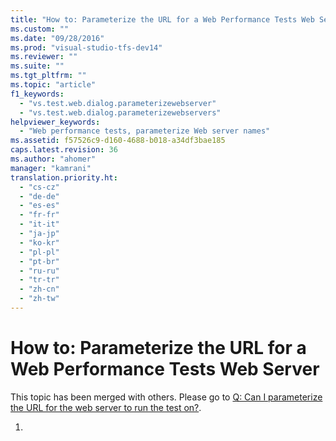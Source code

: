 ```yaml
---
title: "How to: Parameterize the URL for a Web Performance Tests Web Server | Microsoft Docs"
ms.custom: ""
ms.date: "09/28/2016"
ms.prod: "visual-studio-tfs-dev14"
ms.reviewer: ""
ms.suite: ""
ms.tgt_pltfrm: ""
ms.topic: "article"
f1_keywords: 
  - "vs.test.web.dialog.parameterizewebserver"
  - "vs.test.web.dialog.parameterizewebservers"
helpviewer_keywords: 
  - "Web performance tests, parameterize Web server names"
ms.assetid: f57526c9-d160-4688-b018-a34df3bae185
caps.latest.revision: 36
ms.author: "ahomer"
manager: "kamrani"
translation.priority.ht: 
  - "cs-cz"
  - "de-de"
  - "es-es"
  - "fr-fr"
  - "it-it"
  - "ja-jp"
  - "ko-kr"
  - "pl-pl"
  - "pt-br"
  - "ru-ru"
  - "tr-tr"
  - "zh-cn"
  - "zh-tw"
---
```

# How to: Parameterize the URL for a Web Performance Tests Web Server
This topic has been merged with others. Please go to [Q: Can I parameterize the URL for the web server to run the test on?](http://msdn.microsoft.com/en-us/bd0a82fd-cec0-4861-bc09-e1b0b2d258ef).  
  
1.